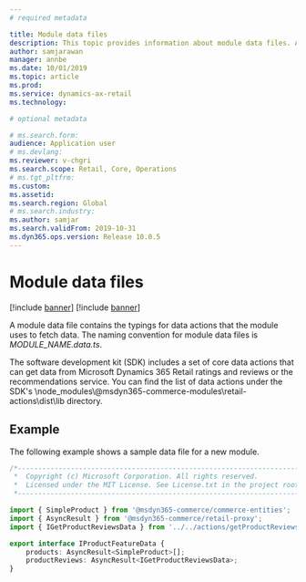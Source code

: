 ```yaml
---
# required metadata

title: Module data files
description: This topic provides information about module data files. A module data file contains the typings for data actions that the module uses to fetch data. 
author: samjarawan
manager: annbe
ms.date: 10/01/2019
ms.topic: article
ms.prod: 
ms.service: dynamics-ax-retail
ms.technology: 

# optional metadata

# ms.search.form: 
audience: Application user
# ms.devlang: 
ms.reviewer: v-chgri
ms.search.scope: Retail, Core, Operations
# ms.tgt_pltfrm: 
ms.custom: 
ms.assetid: 
ms.search.region: Global
# ms.search.industry: 
ms.author: samjar
ms.search.validFrom: 2019-10-31
ms.dyn365.ops.version: Release 10.0.5
---
```

# Module data files

[!include [banner](../../includes/preview-banner.md)]
[!include [banner](../../includes/banner.md)]

A module data file contains the typings for data actions that the module uses to fetch data. The naming convention for module data files is *MODULE\_NAME.data.ts*.

The software development kit (SDK) includes a set of core data actions that can get data from Microsoft Dynamics 365 Retail ratings and reviews or the recommendations service. You can find the list of data actions under the SDK's \\node\_modules\\@msdyn365-commerce-modules\\retail-actions\\dist\\lib directory.

## Example

The following example shows a sample data file for a new module.

```typescript
/*---------------------------------------------------------------------------------------------
 *  Copyright (c) Microsoft Corporation. All rights reserved.
 *  Licensed under the MIT License. See License.txt in the project root for license information.
 *--------------------------------------------------------------------------------------------*/

import { SimpleProduct } from '@msdyn365-commerce/commerce-entities';
import { AsyncResult } from '@msdyn365-commerce/retail-proxy';
import { IGetProductReviewsData } from '../../actions/getProductReviews';

export interface IProductFeatureData {
    products: AsyncResult<SimpleProduct>[];
    productReviews: AsyncResult<IGetProductReviewsData>;
}
```
